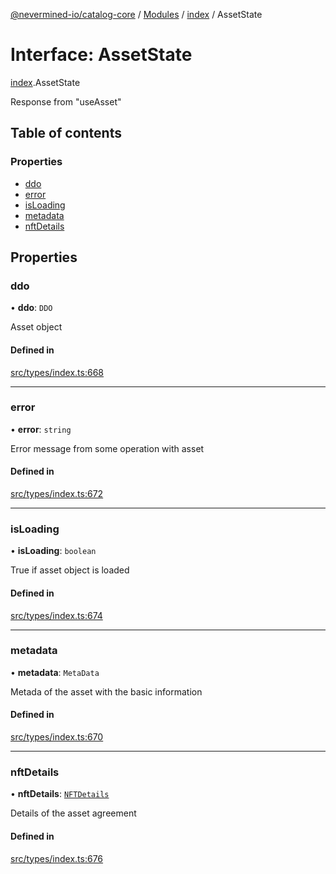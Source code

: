 [@nevermined-io/catalog-core](../README.md) / [Modules](../modules.md) / [index](../modules/index.md) / AssetState

# Interface: AssetState

[index](../modules/index.md).AssetState

Response from "useAsset"

## Table of contents

### Properties

- [ddo](index.AssetState.md#ddo)
- [error](index.AssetState.md#error)
- [isLoading](index.AssetState.md#isloading)
- [metadata](index.AssetState.md#metadata)
- [nftDetails](index.AssetState.md#nftdetails)

## Properties

### ddo

• **ddo**: `DDO`

Asset object

#### Defined in

[src/types/index.ts:668](https://github.com/nevermined-io/components-catalog/blob/bd89666/lib/src/types/index.ts#L668)

___

### error

• **error**: `string`

Error message from some operation with asset

#### Defined in

[src/types/index.ts:672](https://github.com/nevermined-io/components-catalog/blob/bd89666/lib/src/types/index.ts#L672)

___

### isLoading

• **isLoading**: `boolean`

True if asset object is loaded

#### Defined in

[src/types/index.ts:674](https://github.com/nevermined-io/components-catalog/blob/bd89666/lib/src/types/index.ts#L674)

___

### metadata

• **metadata**: `MetaData`

Metada of the asset with the basic information

#### Defined in

[src/types/index.ts:670](https://github.com/nevermined-io/components-catalog/blob/bd89666/lib/src/types/index.ts#L670)

___

### nftDetails

• **nftDetails**: [`NFTDetails`](index.NFTDetails.md)

Details of the asset agreement

#### Defined in

[src/types/index.ts:676](https://github.com/nevermined-io/components-catalog/blob/bd89666/lib/src/types/index.ts#L676)
